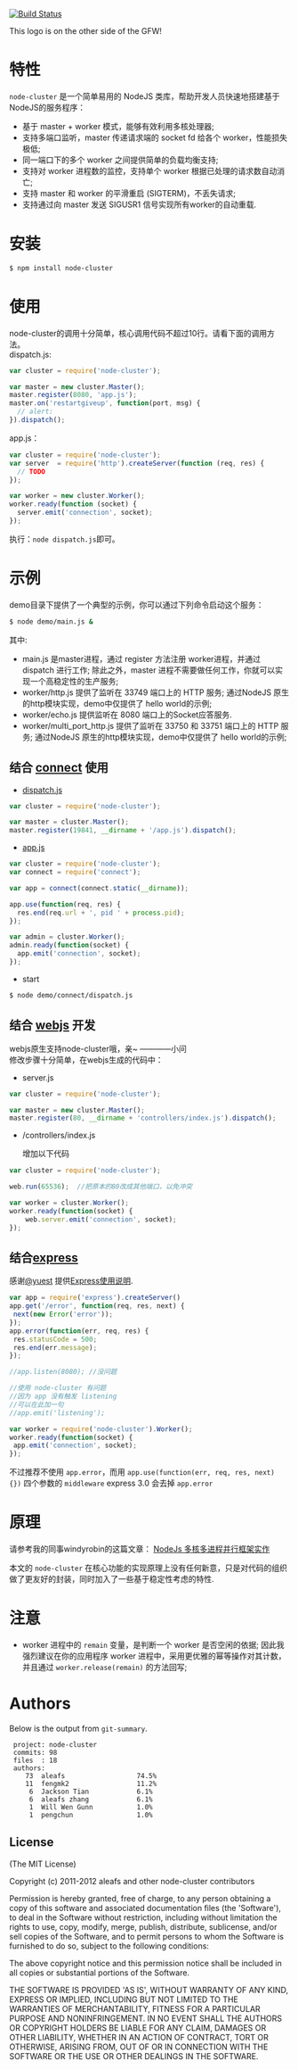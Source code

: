[![Build Status](https://secure.travis-ci.org/aleafs/node-cluster.png)](http://travis-ci.org/aleafs/node-cluster)

This logo is on the other side of the GFW!

# 特性

`node-cluster` 是一个简单易用的 NodeJS 类库，帮助开发人员快速地搭建基于NodeJS的服务程序：

* 基于 master + worker 模式，能够有效利用多核处理器;
* 支持多端口监听，master 传递请求端的 socket fd 给各个 worker，性能损失极低;
* 同一端口下的多个 worker 之间提供简单的负载均衡支持;
* 支持对 worker 进程数的监控，支持单个 worker 根据已处理的请求数自动消亡;
* 支持 master 和 worker 的平滑重启 (SIGTERM)，不丢失请求;
* 支持通过向 master 发送 SIGUSR1 信号实现所有worker的自动重载.

# 安装

```bash
$ npm install node-cluster
```

# 使用

node-cluster的调用十分简单，核心调用代码不超过10行。请看下面的调用方法。  
dispatch.js:

```javascript
var cluster = require('node-cluster');

var master = new cluster.Master();
master.register(8080, 'app.js');
master.on('restartgiveup', function(port, msg) {
  // alert:
}).dispatch();
```

app.js：

```javascript
var cluster = require('node-cluster');
var server  = require('http').createServer(function (req, res) {
  // TODO
});

var worker = new cluster.Worker();
worker.ready(function (socket) {
  server.emit('connection', socket);
});
```

执行：`node dispatch.js`即可。

# 示例

demo目录下提供了一个典型的示例，你可以通过下列命令启动这个服务：

```bash
$ node demo/main.js &
```

其中:

* main.js 是master进程，通过 register 方法注册 worker进程，并通过 dispatch 进行工作; 除此之外，master 进程不需要做任何工作，你就可以实现一个高稳定性的生产服务;
* worker/http.js 提供了监听在 33749 端口上的 HTTP 服务; 通过NodeJS 原生的http模块实现，demo中仅提供了 hello world的示例;
* worker/echo.js 提供监听在 8080 端口上的Socket应答服务.
* worker/multi_port_http.js 提供了监听在 33750 和 33751 端口上的 HTTP 服务; 通过NodeJS 原生的http模块实现，demo中仅提供了 hello world的示例;

## 结合 [connect](https://github.com/senchalabs/connect) 使用

* [dispatch.js](/fengmk2/node-cluster/blob/master/demo/connect/dispatch.js)

```javascript
var cluster = require('node-cluster');

var master = cluster.Master();
master.register(19841, __dirname + '/app.js').dispatch();
```

* [app.js](/fengmk2/node-cluster/blob/master/demo/connect/app.js)

```javascript
var cluster = require('node-cluster');
var connect = require('connect');

var app = connect(connect.static(__dirname));

app.use(function(req, res) {
  res.end(req.url + ', pid ' + process.pid);
});

var admin = cluster.Worker();
admin.ready(function(socket) {
  app.emit('connection', socket);
});
```

* start 

```bash
$ node demo/connect/dispatch.js
```

## 结合 [webjs](https://github.com/iwillwen/webjs) 开发

webjs原生支持node-cluster哦，亲~
                                ————小问  
修改步骤十分简单，在webjs生成的代码中：

- server.js

```javascript
var cluster = require('node-cluster');

var master = new cluster.Master();
master.register(80, __dirname + 'controllers/index.js').dispatch();
```

- /controllers/index.js

  增加以下代码

```javascript
var cluster = require('node-cluster');

web.run(65536);  //把原本的80改成其他端口，以免冲突

var worker = cluster.Worker();
worker.ready(function(socket) {
    web.server.emit('connection', socket);
});
```

## 结合[express](https://github.com/visionmedia/express)

感谢[@yuest](https://github.com/yuest) 提供[Express使用说明](https://github.com/aleafs/node-cluster/issues/6#issuecomment-4516724).

```javascript
var app = require('express').createServer()
app.get('/error', function(req, res, next) {
 next(new Error('error'));
});
app.error(function(err, req, res) {
 res.statusCode = 500;
 res.end(err.message);
});

//app.listen(8080); //没问题

//使用 node-cluster 有问题
//因为 app 没有触发 listening
//可以在此加一句
//app.emit('listening');

var worker = require('node-cluster').Worker();
worker.ready(function(socket) {
 app.emit('connection', socket);
});
```

不过推荐不使用 `app.error`，而用 `app.use(function(err, req, res, next) {})` 四个参数的 `middleware`
express 3.0 会去掉 `app.error`

# 原理

请参考我的同事windyrobin的这篇文章：
[NodeJs 多核多进程并行框架实作](http://club.cnodejs.org/topic/4f16442ccae1f4aa27001081) 

本文的 `node-cluster` 在核心功能的实现原理上没有任何新意，只是对代码的组织做了更友好的封装，同时加入了一些基于稳定性考虑的特性.

# 注意

* worker 进程中的 `remain` 变量，是判断一个 worker 是否空闲的依据; 因此我强烈建议在你的应用程序 worker 进程中，采用更优雅的幂等操作对其计数，并且通过 `worker.release(remain)` 的方法回写;

# Authors

Below is the output from `git-summary`.

```
 project: node-cluster
 commits: 98
 files  : 18
 authors: 
    73  aleafs                  74.5%
    11  fengmk2                 11.2%
     6  Jackson Tian            6.1%
     6  aleafs zhang            6.1%
     1  Will Wen Gunn           1.0%
     1  pengchun                1.0%

```

## License 

(The MIT License)

Copyright (c) 2011-2012 aleafs and other node-cluster contributors

Permission is hereby granted, free of charge, to any person obtaining
a copy of this software and associated documentation files (the
'Software'), to deal in the Software without restriction, including
without limitation the rights to use, copy, modify, merge, publish,
distribute, sublicense, and/or sell copies of the Software, and to
permit persons to whom the Software is furnished to do so, subject to
the following conditions:

The above copyright notice and this permission notice shall be
included in all copies or substantial portions of the Software.

THE SOFTWARE IS PROVIDED 'AS IS', WITHOUT WARRANTY OF ANY KIND,
EXPRESS OR IMPLIED, INCLUDING BUT NOT LIMITED TO THE WARRANTIES OF
MERCHANTABILITY, FITNESS FOR A PARTICULAR PURPOSE AND NONINFRINGEMENT.
IN NO EVENT SHALL THE AUTHORS OR COPYRIGHT HOLDERS BE LIABLE FOR ANY
CLAIM, DAMAGES OR OTHER LIABILITY, WHETHER IN AN ACTION OF CONTRACT,
TORT OR OTHERWISE, ARISING FROM, OUT OF OR IN CONNECTION WITH THE
SOFTWARE OR THE USE OR OTHER DEALINGS IN THE SOFTWARE.
